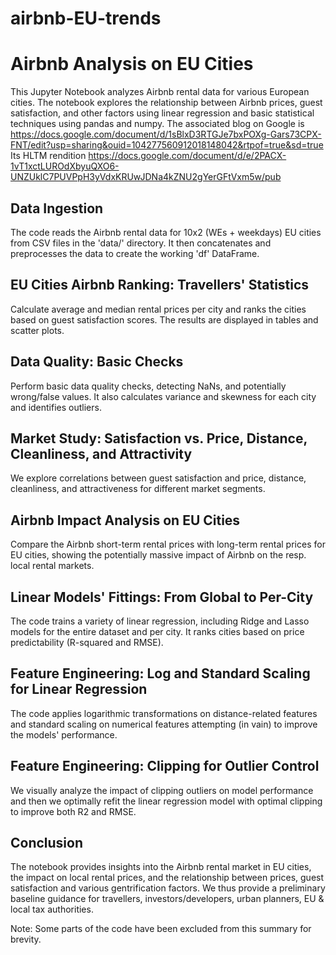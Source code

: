 # airbnb-EU-trends

# Airbnb Analysis on EU Cities

This Jupyter Notebook analyzes Airbnb rental data for various European cities. The notebook explores the relationship between Airbnb prices, guest satisfaction, and other factors using linear regression and basic statistical techniques using pandas and numpy.
The associated blog on Google is https://docs.google.com/document/d/1sBlxD3RTGJe7bxPOXg-Gars73CPX-FNT/edit?usp=sharing&ouid=104277560912018148042&rtpof=true&sd=true
Its HLTM rendition https://docs.google.com/document/d/e/2PACX-1vT1xctLUROdXbyuQXO6-UNZUklC7PUVPpH3yVdxKRUwJDNa4kZNU2gYerGFtVxm5w/pub


## Data Ingestion

The code reads the Airbnb rental data for 10x2 (WEs + weekdays) EU cities from CSV files in the 'data/' directory. It then concatenates and preprocesses the data to create the working 'df' DataFrame.

## EU Cities Airbnb Ranking: Travellers' Statistics

Calculate average and median rental prices per city and ranks the cities based on guest satisfaction scores. The results are displayed in tables and scatter plots.

## Data Quality: Basic Checks

Perform basic data quality checks, detecting NaNs, and potentially wrong/false values. It also calculates variance and skewness for each city and identifies outliers.

## Market Study: Satisfaction vs. Price, Distance, Cleanliness, and Attractivity

We explore correlations between guest satisfaction and price, distance, cleanliness, and attractiveness for different market segments.

## Airbnb Impact Analysis on EU Cities

Compare the Airbnb short-term rental prices with long-term rental prices for EU cities, showing the potentially massive impact of Airbnb on the resp. local rental markets.

## Linear Models' Fittings: From Global to Per-City

The code trains a variety of linear regression, including Ridge and Lasso models for the entire dataset and per city. It ranks cities based on price predictability (R-squared and RMSE).

## Feature Engineering: Log and Standard Scaling for Linear Regression

The code applies logarithmic transformations on distance-related features and standard scaling on numerical features attempting (in vain) to improve the models' performance.

## Feature Engineering: Clipping for Outlier Control

We visually analyze the impact of clipping outliers on model performance and then we optimally refit the linear regression model with optimal clipping to improve both R2 and RMSE.

## Conclusion

The notebook provides insights into the Airbnb rental market in EU cities, the impact on local rental prices, and the relationship between prices, guest satisfaction and various gentrification factors. We thus provide a preliminary baseline guidance for travellers, investors/developers, urban planners, EU & local tax authorities.

Note: Some parts of the code have been excluded from this summary for brevity.
